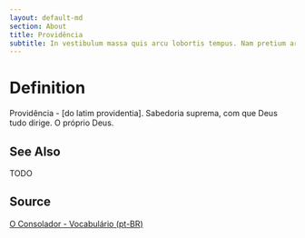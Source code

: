 ```yaml
---
layout: default-md
section: About
title: Providência
subtitle: In vestibulum massa quis arcu lobortis tempus. Nam pretium arcu in odio vulputate luctus.
---
```


# Definition
Providência - [do latim providentia]. Sabedoria suprema, com que Deus tudo dirige. O próprio Deus.

## See Also
TODO

## Source
[O Consolador - Vocabulário (pt-BR)](http://www.oconsolador.com.br/linkfixo/vocabulario/principal.html)
